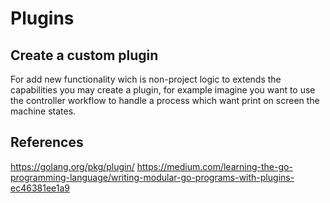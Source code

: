 # Plugins

## Create a custom plugin

For add new functionality wich is non-project logic to extends the capabilities you may create a plugin, for example imagine you want to use the controller workflow to handle a process which want print on screen the machine states.

## References

https://golang.org/pkg/plugin/
https://medium.com/learning-the-go-programming-language/writing-modular-go-programs-with-plugins-ec46381ee1a9